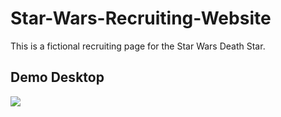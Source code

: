 # Star-Wars-Recruiting-Website
This is a fictional recruiting page for the Star Wars Death Star.


## Demo Desktop
![](https://github.com/Star-Wars-Recruiting-Website/Demo/Demo_Desktop.gif)
